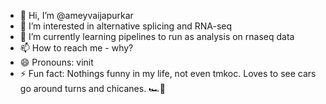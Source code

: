 - 👋 Hi, I’m @ameyvaijapurkar
- 👀 I’m interested in alternative splicing and RNA-seq
- 🌱 I’m currently learning pipelines to run as analysis on rnaseq data
- 📫 How to reach me - why?
- 😄 Pronouns: vinit
- ⚡ Fun fact: Nothings funny in my life, not even tmkoc. Loves to see cars go around turns and chicanes. 🏎🚗
<!---
ameyvaijapurkar/ameyvaijapurkar is a ✨ special ✨ repository because its `README.md` (this file) appears on your GitHub profile.
You can click the Preview link to take a look at your changes.
--->
